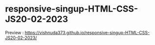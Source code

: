 # responsive-singup-HTML-CSS-JS20-02-2023
Preview : https://vishnuda373.github.io/responsive-singup-HTML-CSS-JS20-02-2023/
